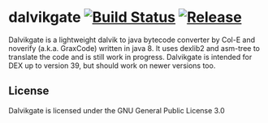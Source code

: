 # dalvikgate [![Build Status](https://travis-ci.com/GraxCode/dalvikgate.svg?branch=master)](https://travis-ci.com/GraxCode/dalvikgate) [![Release](https://img.shields.io/github/v/release/GraxCode/dalvikgate)](https://github.com/GraxCode/dalvikgate/releases)
Dalvikgate is a lightweight dalvik to java bytecode converter by Col-E and noverify (a.k.a. GraxCode) written in java 8. It uses dexlib2 and asm-tree to translate the code and is still work in progress. Dalvikgate is intended for DEX up to version 39, but should work on newer versions too.
## License
Dalvikgate is licensed under the GNU General Public License 3.0
